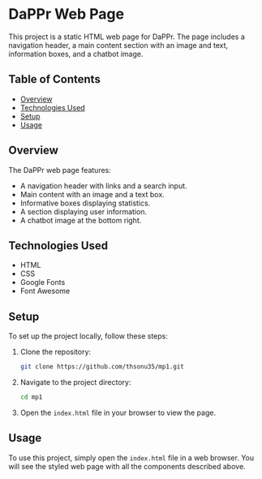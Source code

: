 # DaPPr Web Page

This project is a static HTML web page for DaPPr. The page includes a navigation header, a main content section with an image and text, information boxes, and a chatbot image.

## Table of Contents

- [Overview](#overview)
- [Technologies Used](#technologies-used)
- [Setup](#setup)
- [Usage](#usage)


## Overview

The DaPPr web page features:
- A navigation header with links and a search input.
- Main content with an image and a text box.
- Informative boxes displaying statistics.
- A section displaying user information.
- A chatbot image at the bottom right.

## Technologies Used

- HTML
- CSS
- Google Fonts
- Font Awesome

## Setup

To set up the project locally, follow these steps:

1. Clone the repository:
    ```sh
    git clone https://github.com/thsonu35/mp1.git
    ```

2. Navigate to the project directory:
    ```sh
    cd mp1
    ```

3. Open the `index.html` file in your browser to view the page.

## Usage

To use this project, simply open the `index.html` file in a web browser. You will see the styled web page with all the components described above.



